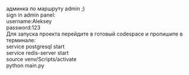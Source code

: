 админка по маршруту admin ;)\
sign in admin panel:\
username:Aleksey\
password:123\
Для запуска проекта перейдите в готовый codespace и пропишите в терминале:\
service postgresql start\
service redis-server start\
source venv/Scripts/activate\
python main.py
